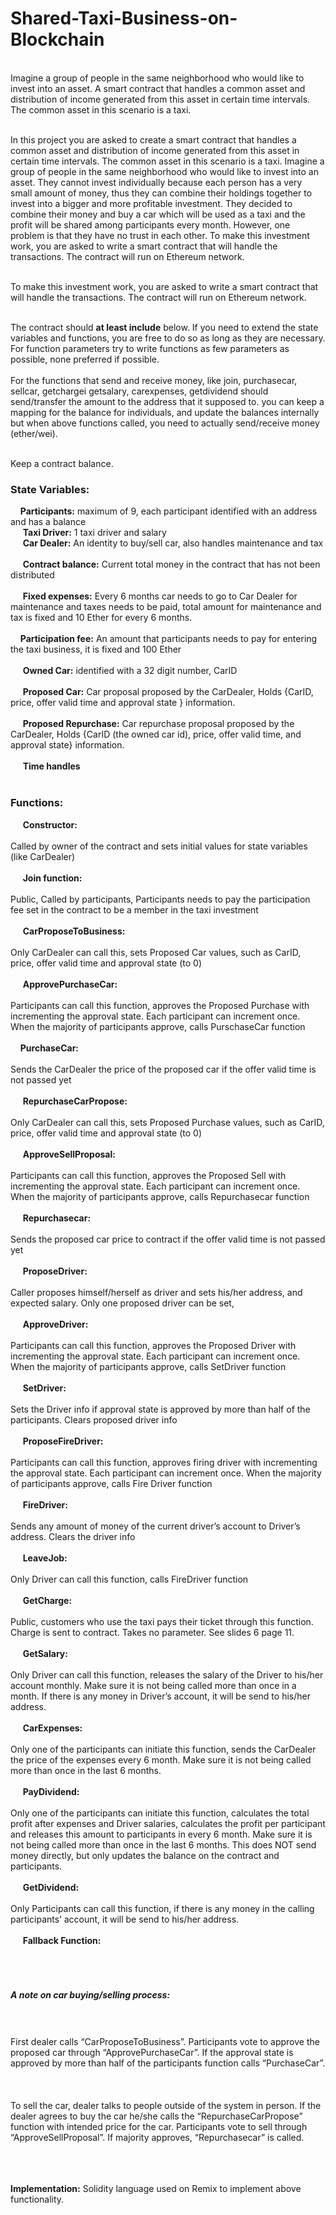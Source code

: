 # Shared-Taxi-Business-on-Blockchain
<br>Imagine a group of people in the same neighborhood who would like to invest into an asset. A smart contract that handles a common asset and distribution of income generated from this asset in certain time intervals. The common asset in this scenario is a taxi. </br>

<br>In this project you are asked to create a smart contract that handles a common asset and distribution of income
generated from this asset in certain time intervals. The common asset in this scenario is a taxi.
Imagine a group of people in the same neighborhood who would like to invest into an asset. They cannot invest
individually because each person has a very small amount of money, thus they can combine their holdings together
to invest into a bigger and more profitable investment.
They decided to combine their money and buy a car which will be used as a taxi and the profit will be shared
among participants every month. However, one problem is that they have no trust in each other.
To make this investment work, you are asked to write a smart contract that will handle the transactions. The
contract will run on Ethereum network.</br>

<br>To make this investment work, you are asked to write a smart contract that will handle the transactions. The
contract will run on Ethereum network.</br>

<br>The contract should **at least include** below. If you need to extend the state variables and functions, you are free to
do so as long as they are necessary. For function parameters try to write functions as few parameters as possible,
none preferred if possible.</br>
<br>For the functions that send and receive money, like join, purchasecar, sellcar, getchargei getsalary, carexpenses,
getdividend should send/transfer the amount to the address that it supposed to. you can keep a mapping for the
balance for individuals, and update the balances internally but when above functions called, you need to actually
send/receive money (ether/wei).</br>

<br>Keep a contract balance.</br>
### State Variables: 
&nbsp;&nbsp;&nbsp;&nbsp;**Participants:** maximum of 9, each participant identified with an address and has a balance
</br>
&nbsp;&nbsp;&nbsp;&nbsp; **Taxi Driver:** 1 taxi driver and salary
</br>
&nbsp;&nbsp;&nbsp;&nbsp; **Car Dealer:** An identity to buy/sell car, also handles maintenance and tax
<br></br>
&nbsp;&nbsp;&nbsp;&nbsp; **Contract balance:** Current total money in the contract that has not been distributed
<br></br>
&nbsp;&nbsp;&nbsp;&nbsp; **Fixed expenses:** Every 6 months car needs to go to Car Dealer for maintenance and taxes needs to be
paid, total amount for maintenance and tax is fixed and 10 Ether for every 6 months.
<br></br>
&nbsp;&nbsp;&nbsp;&nbsp;**Participation fee:** An amount that participants needs to pay for entering the taxi business, it is fixed and
100 Ether
<br></br>
&nbsp;&nbsp;&nbsp;&nbsp; **Owned Car:** identified with a 32 digit number, CarID
<br></br>
&nbsp;&nbsp;&nbsp;&nbsp; **Proposed Car:** Car proposal proposed by the CarDealer, Holds {CarID, price, offer valid time and approval
state } information.
<br></br>
&nbsp;&nbsp;&nbsp;&nbsp; **Proposed Repurchase:** Car repurchase proposal proposed by the CarDealer, Holds {CarID (the owned
car id), price, offer valid time, and approval state} information.
<br></br>
&nbsp;&nbsp;&nbsp;&nbsp; **Time handles** 
<br></br>
### Functions: 
&nbsp;&nbsp;&nbsp;&nbsp; **Constructor:** <br></br>
Called by owner of the contract and sets initial values for state variables (like CarDealer)
<br></br>
&nbsp;&nbsp;&nbsp;&nbsp; **Join function:** <br></br>
Public, Called by participants, Participants needs to pay the participation fee set in the contract to be a
member in the taxi investment
<br></br>
&nbsp;&nbsp;&nbsp;&nbsp; **CarProposeToBusiness:** <br></br>
Only CarDealer can call this, sets Proposed Car values, such as CarID, price, offer valid time and
approval state (to 0)
<br></br>
&nbsp;&nbsp;&nbsp;&nbsp; **ApprovePurchaseCar:** <br></br>
Participants can call this function, approves the Proposed Purchase with incrementing the approval
state. Each participant can increment once. When the majority of participants approve, calls PurschaseCar
function
<br></br>
&nbsp;&nbsp;&nbsp;&nbsp;**PurchaseCar:**<br></br>
Sends the CarDealer the price of the proposed car if the offer valid time is not passed yet
<br></br>
&nbsp;&nbsp;&nbsp;&nbsp; **RepurchaseCarPropose:** <br></br>
Only CarDealer can call this, sets Proposed Purchase values, such as CarID, price, offer valid time and
approval state (to 0)
<br></br>
&nbsp;&nbsp;&nbsp;&nbsp; **ApproveSellProposal:** <br></br>
Participants can call this function, approves the Proposed Sell with incrementing the approval state.
Each participant can increment once. When the majority of participants approve, calls Repurchasecar function
<br></br>
&nbsp;&nbsp;&nbsp;&nbsp; **Repurchasecar:** <br></br>
Sends the proposed car price to contract if the offer valid time is not passed yet
<br></br>
&nbsp;&nbsp;&nbsp;&nbsp; **ProposeDriver:** <br></br>
Caller proposes himself/herself as driver and sets his/her address, and expected salary. Only one
proposed driver can be set,
<br></br>
&nbsp;&nbsp;&nbsp;&nbsp; **ApproveDriver:** <br></br>
Participants can call this function, approves the Proposed Driver with incrementing the approval state.
Each participant can increment once. When the majority of participants approve, calls SetDriver function
<br></br>
&nbsp;&nbsp;&nbsp;&nbsp; **SetDriver:** <br></br>
Sets the Driver info if approval state is approved by more than half of the participants. Clears proposed
driver info
<br></br>
&nbsp;&nbsp;&nbsp;&nbsp; **ProposeFireDriver:** <br></br>
Participants can call this function, approves firing driver with incrementing the approval state. Each
participant can increment once. When the majority of participants approve, calls Fire Driver function
<br></br>
&nbsp;&nbsp;&nbsp;&nbsp; **FireDriver:** <br></br>
Sends any amount of money of the current driver’s account to Driver’s address. Clears the driver info
<br></br>
&nbsp;&nbsp;&nbsp;&nbsp; **LeaveJob:** <br></br>
Only Driver can call this function, calls FireDriver function
<br></br>
&nbsp;&nbsp;&nbsp;&nbsp; **GetCharge:** <br></br>
Public, customers who use the taxi pays their ticket through this function. Charge is sent to contract.
Takes no parameter. See slides 6 page 11.
<br></br>
&nbsp;&nbsp;&nbsp;&nbsp; **GetSalary:** <br></br>
Only Driver can call this function, releases the salary of the Driver to his/her account monthly. Make
sure it is not being called more than once in a month. If there is any money in Driver’s account, it will be send to
his/her address.
<br></br>
&nbsp;&nbsp;&nbsp;&nbsp; **CarExpenses:** <br></br>
Only one of the participants can initiate this function, sends the CarDealer the price of the expenses
every 6 month. Make sure it is not being called more than once in the last 6 months. 
<br></br>
&nbsp;&nbsp;&nbsp;&nbsp; **PayDividend:** <br></br>
Only one of the participants can initiate this function, calculates the total profit after expenses and
Driver salaries, calculates the profit per participant and releases this amount to participants in every 6 month.
Make sure it is not being called more than once in the last 6 months. This does NOT send money directly, but
only updates the balance on the contract and participants.
<br></br>
&nbsp;&nbsp;&nbsp;&nbsp; **GetDividend:** <br></br>
Only Participants can call this function, if there is any money in the calling participants’ account, it will
be send to his/her address.
<br></br>
&nbsp;&nbsp;&nbsp;&nbsp; **Fallback Function:** <br></br><br></br>
##### A note on car buying/selling process:
<br></br>
First dealer calls “CarProposeToBusiness”. Participants vote to approve the proposed car through
“ApprovePurchaseCar”. If the approval state is approved by more than half of the participants function calls
“PurchaseCar”.
<br></br><br></br>
To sell the car, dealer talks to people outside of the system in person. If the dealer agrees to buy the car he/she
calls the “RepurchaseCarPropose” function with intended price for the car. Participants vote to sell through
“ApproveSellProposal”. If majority approves, “Repurchasecar” is called. 
<br></br><br></br>

**Implementation:** Solidity language used on Remix to implement above functionality. 






